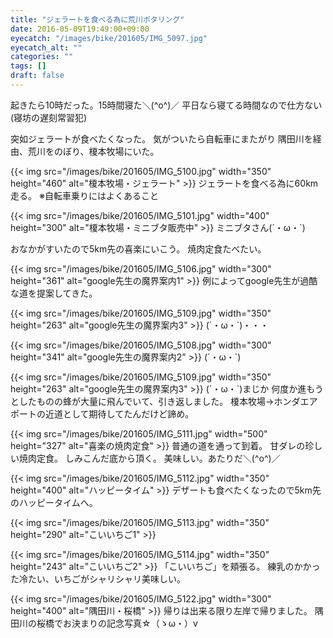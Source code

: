 ```yaml
---
title: "ジェラートを食べる為に荒川ポタリング"
date: 2016-05-09T19:49:00+09:00
eyecatch: "/images/bike/201605/IMG_5097.jpg"
eyecatch_alt: ""
categories: ""
tags: []
draft: false
---
```


起きたら10時だった。15時間寝た＼(^o^)／
平日なら寝てる時間なので仕方ない(寝坊の遅刻常習犯)

突如ジェラートが食べたくなった。
気がついたら自転車にまたがり
隅田川を経由、荒川をのぼり、榎本牧場にいた。

{{< img src="/images/bike/201605/IMG_5100.jpg" width="350" height="460" alt="榎本牧場・ジェラート" >}}
ジェラートを食べる為に60km走る。
※自転車乗りにはよくあること

{{< img src="/images/bike/201605/IMG_5101.jpg" width="400" height="300" alt="榎本牧場・ミニブタ販売中" >}}
ミニブタさん(´・ω・`)

<amp-iframe src="https://www.google.com/maps/embed?pb=!1m18!1m12!1m3!1d3228.171802348211!2d139.49735771467374!3d35.99166858012303!2m3!1f0!2f0!3f0!3m2!1i1024!2i768!4f13.1!3m3!1m2!1s0x6018d1baf3014f71%3A0x292d3b92be09a2cd!2z5Zac5qW9!5e0!3m2!1sja!2sjp!4v1462631261972" width="400" height="300"></amp-iframe>
おなかがすいたので5km先の喜楽にいこう。
焼肉定食たべたい。

{{< img src="/images/bike/201605/IMG_5106.jpg" width="300" height="361" alt="google先生の魔界案内1" >}}
例によってgoogle先生が過酷な道を提案してきた。

{{< img src="/images/bike/201605/IMG_5109.jpg" width="350" height="263" alt="google先生の魔界案内3" >}}
(´・ω・`)・・・

{{< img src="/images/bike/201605/IMG_5108.jpg" width="300" height="341" alt="google先生の魔界案内2" >}}
(´・ω・`)

{{< img src="/images/bike/201605/IMG_5109.jpg" width="350" height="263" alt="google先生の魔界案内3" >}}
(´・ω・`)まじか
何度か進もうとしたものの蜂が大量に飛んでいて、引き返しました。
榎本牧場→ホンダエアポートの近道として期待してたんだけど諦め。

{{< img src="/images/bike/201605/IMG_5111.jpg" width="500" height="327" alt="喜楽の焼肉定食" >}}
普通の道を通って到着。
甘ダレの珍しい焼肉定食。
しみこんだ底から頂く。
美味しい。あたりだ＼(^o^)／

{{< img src="/images/bike/201605/IMG_5112.jpg" width="350" height="400" alt="ハッピータイム" >}}
デザートも食べたくなったので5km先のハッピータイムへ。

{{< img src="/images/bike/201605/IMG_5113.jpg" width="350" height="290" alt="こいいちご1" >}}

{{< img src="/images/bike/201605/IMG_5114.jpg" width="350" height="243" alt="こいいちご2" >}}
「こいいちご」を頬張る。
練乳のかかった冷たい、いちごがシャリシャリ美味しい。

{{< img src="/images/bike/201605/IMG_5122.jpg" width="300" height="400" alt="隅田川・桜橋" >}}
帰りは出来る限り左岸で帰りました。
隅田川の桜橋でお決まりの記念写真☆（ゝω・）v